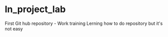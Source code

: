 # ln_project_lab
First Git hub repository - Work training
Lerning how to do repository but it's not easy
